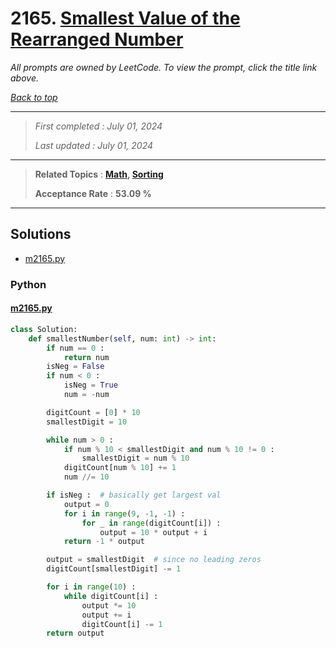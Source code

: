 # 2165. [Smallest Value of the Rearranged Number](<https://leetcode.com/problems/smallest-value-of-the-rearranged-number>)

*All prompts are owned by LeetCode. To view the prompt, click the title link above.*

*[Back to top](<../README.md>)*

------

> *First completed : July 01, 2024*
>
> *Last updated : July 01, 2024*

------

> **Related Topics** : **[Math](<by_topic/Math.md>), [Sorting](<by_topic/Sorting.md>)**
>
> **Acceptance Rate** : **53.09 %**

------

## Solutions

- [m2165.py](<../my-submissions/m2165.py>)
### Python
#### [m2165.py](<../my-submissions/m2165.py>)
```Python
class Solution:
    def smallestNumber(self, num: int) -> int:
        if num == 0 :
            return num
        isNeg = False
        if num < 0 :
            isNeg = True
            num = -num

        digitCount = [0] * 10
        smallestDigit = 10

        while num > 0 :
            if num % 10 < smallestDigit and num % 10 != 0 :
                smallestDigit = num % 10
            digitCount[num % 10] += 1
            num //= 10

        if isNeg :  # basically get largest val
            output = 0
            for i in range(9, -1, -1) :
                for _ in range(digitCount[i]) :
                    output = 10 * output + i 
            return -1 * output

        output = smallestDigit  # since no leading zeros
        digitCount[smallestDigit] -= 1

        for i in range(10) :
            while digitCount[i] :
                output *= 10
                output += i
                digitCount[i] -= 1
        return output
```

